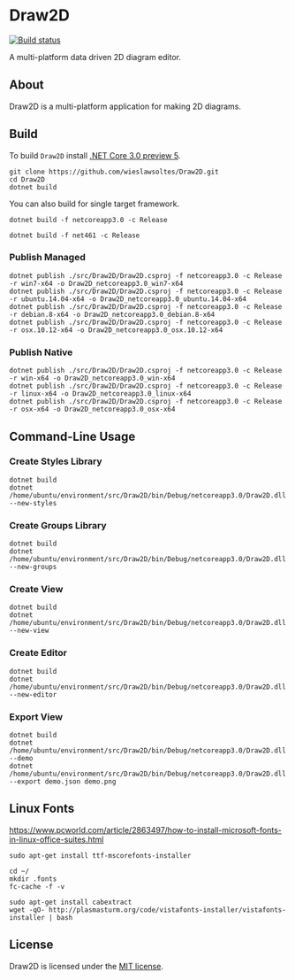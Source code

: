 # Draw2D

[![Build status](https://dev.azure.com/wieslawsoltes/GitHub/_apis/build/status/Sources/Draw2D)](https://dev.azure.com/wieslawsoltes/GitHub/_build/latest?definitionId=73)

A multi-platform data driven 2D diagram editor.

## About

Draw2D is a multi-platform application for making 2D diagrams. 

## Build

To build `Draw2D` install [.NET Core 3.0 preview 5](https://dotnet.microsoft.com/download/dotnet-core/3.0).

```
git clone https://github.com/wieslawsoltes/Draw2D.git
cd Draw2D
dotnet build
```

You can also build for single target framework.

```
dotnet build -f netcoreapp3.0 -c Release
```

```
dotnet build -f net461 -c Release
```

### Publish Managed

```
dotnet publish ./src/Draw2D/Draw2D.csproj -f netcoreapp3.0 -c Release -r win7-x64 -o Draw2D_netcoreapp3.0_win7-x64
dotnet publish ./src/Draw2D/Draw2D.csproj -f netcoreapp3.0 -c Release -r ubuntu.14.04-x64 -o Draw2D_netcoreapp3.0_ubuntu.14.04-x64
dotnet publish ./src/Draw2D/Draw2D.csproj -f netcoreapp3.0 -c Release -r debian.8-x64 -o Draw2D_netcoreapp3.0_debian.8-x64
dotnet publish ./src/Draw2D/Draw2D.csproj -f netcoreapp3.0 -c Release -r osx.10.12-x64 -o Draw2D_netcoreapp3.0_osx.10.12-x64
```

### Publish Native

```
dotnet publish ./src/Draw2D/Draw2D.csproj -f netcoreapp3.0 -c Release -r win-x64 -o Draw2D_netcoreapp3.0_win-x64
dotnet publish ./src/Draw2D/Draw2D.csproj -f netcoreapp3.0 -c Release -r linux-x64 -o Draw2D_netcoreapp3.0_linux-x64
dotnet publish ./src/Draw2D/Draw2D.csproj -f netcoreapp3.0 -c Release -r osx-x64 -o Draw2D_netcoreapp3.0_osx-x64
```

## Command-Line Usage

### Create Styles Library

```
dotnet build
dotnet /home/ubuntu/environment/src/Draw2D/bin/Debug/netcoreapp3.0/Draw2D.dll --new-styles
```

### Create Groups Library

```
dotnet build
dotnet /home/ubuntu/environment/src/Draw2D/bin/Debug/netcoreapp3.0/Draw2D.dll --new-groups
```

### Create View
```
dotnet build
dotnet /home/ubuntu/environment/src/Draw2D/bin/Debug/netcoreapp3.0/Draw2D.dll --new-view
```

### Create Editor
```
dotnet build
dotnet /home/ubuntu/environment/src/Draw2D/bin/Debug/netcoreapp3.0/Draw2D.dll --new-editor
```

### Export View

```
dotnet build
dotnet /home/ubuntu/environment/src/Draw2D/bin/Debug/netcoreapp3.0/Draw2D.dll --demo
dotnet /home/ubuntu/environment/src/Draw2D/bin/Debug/netcoreapp3.0/Draw2D.dll --export demo.json demo.png
```

## Linux Fonts

https://www.pcworld.com/article/2863497/how-to-install-microsoft-fonts-in-linux-office-suites.html

```
sudo apt-get install ttf-mscorefonts-installer

cd ~/
mkdir .fonts
fc-cache -f -v

sudo apt-get install cabextract
wget -qO- http://plasmasturm.org/code/vistafonts-installer/vistafonts-installer | bash
```

## License

Draw2D is licensed under the [MIT license](LICENSE.TXT).

